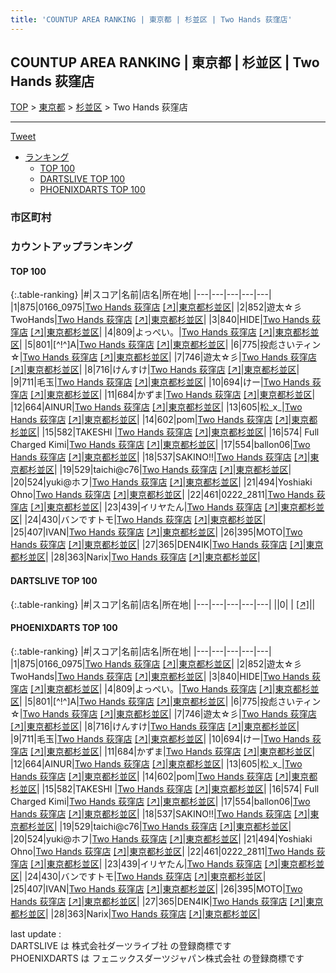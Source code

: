 ```yaml
---
title: 'COUNTUP AREA RANKING | 東京都 | 杉並区 | Two Hands 荻窪店'
---
```

## COUNTUP AREA RANKING | 東京都 | 杉並区 | Two Hands 荻窪店

[TOP](/darts/rank/) > [東京都](/darts/rank/東京都/) > [杉並区](/darts/rank/東京都/杉並区/) > Two Hands 荻窪店

___

<a href="https://twitter.com/share?ref_src=twsrc%5Etfw" data-text="COUNTUP AREA RANKING | 東京都杉並区Two Hands 荻窪店" class="twitter-share-button" data-hashtags="DARTSLIVE,PHOENIXDARTS,darts,ダーツ" data-show-count="false">Tweet</a>

* [ランキング](#カウントアップランキング)
    * [TOP 100](#top-100)
    * [DARTSLIVE TOP 100](#dartslive-top-100)
    * [PHOENIXDARTS TOP 100](#phoenixdarts-top-100)

### 市区町村

<ul>

</ul>

### カウントアップランキング

#### TOP 100



{:.table-ranking}
|#|スコア|名前|店名|所在地|
|---|---|---|---|---|
|1|875|<span class="rank-name-pd">0166_0975</span>|<a href="/darts/rank/shops/75387.html">Two Hands 荻窪店</a> <a href="https://vs.phoenixdarts.com/jp/shop/shopDetailInfo/s_75387?s_seq=75387">[↗]</a>|<a href="/darts/rank/東京都/杉並区">東京都杉並区</a>|
|2|852|<span class="rank-name-pd">遊太☆彡TwoHands</span>|<a href="/darts/rank/shops/75387.html">Two Hands 荻窪店</a> <a href="https://vs.phoenixdarts.com/jp/shop/shopDetailInfo/s_75387?s_seq=75387">[↗]</a>|<a href="/darts/rank/東京都/杉並区">東京都杉並区</a>|
|3|840|<span class="rank-name-pd">HIDE</span>|<a href="/darts/rank/shops/75387.html">Two Hands 荻窪店</a> <a href="https://vs.phoenixdarts.com/jp/shop/shopDetailInfo/s_75387?s_seq=75387">[↗]</a>|<a href="/darts/rank/東京都/杉並区">東京都杉並区</a>|
|4|809|<span class="rank-name-pd">よっぺい。</span>|<a href="/darts/rank/shops/75387.html">Two Hands 荻窪店</a> <a href="https://vs.phoenixdarts.com/jp/shop/shopDetailInfo/s_75387?s_seq=75387">[↗]</a>|<a href="/darts/rank/東京都/杉並区">東京都杉並区</a>|
|5|801|<span class="rank-name-pd">[^!^]A</span>|<a href="/darts/rank/shops/75387.html">Two Hands 荻窪店</a> <a href="https://vs.phoenixdarts.com/jp/shop/shopDetailInfo/s_75387?s_seq=75387">[↗]</a>|<a href="/darts/rank/東京都/杉並区">東京都杉並区</a>|
|6|775|<span class="rank-name-pd">投彪さいティン☆</span>|<a href="/darts/rank/shops/75387.html">Two Hands 荻窪店</a> <a href="https://vs.phoenixdarts.com/jp/shop/shopDetailInfo/s_75387?s_seq=75387">[↗]</a>|<a href="/darts/rank/東京都/杉並区">東京都杉並区</a>|
|7|746|<span class="rank-name-pd">遊太☆彡</span>|<a href="/darts/rank/shops/75387.html">Two Hands 荻窪店</a> <a href="https://vs.phoenixdarts.com/jp/shop/shopDetailInfo/s_75387?s_seq=75387">[↗]</a>|<a href="/darts/rank/東京都/杉並区">東京都杉並区</a>|
|8|716|<span class="rank-name-pd">けんすけ</span>|<a href="/darts/rank/shops/75387.html">Two Hands 荻窪店</a> <a href="https://vs.phoenixdarts.com/jp/shop/shopDetailInfo/s_75387?s_seq=75387">[↗]</a>|<a href="/darts/rank/東京都/杉並区">東京都杉並区</a>|
|9|711|<span class="rank-name-pd">毛玉</span>|<a href="/darts/rank/shops/75387.html">Two Hands 荻窪店</a> <a href="https://vs.phoenixdarts.com/jp/shop/shopDetailInfo/s_75387?s_seq=75387">[↗]</a>|<a href="/darts/rank/東京都/杉並区">東京都杉並区</a>|
|10|694|<span class="rank-name-pd">けー</span>|<a href="/darts/rank/shops/75387.html">Two Hands 荻窪店</a> <a href="https://vs.phoenixdarts.com/jp/shop/shopDetailInfo/s_75387?s_seq=75387">[↗]</a>|<a href="/darts/rank/東京都/杉並区">東京都杉並区</a>|
|11|684|<span class="rank-name-pd">かずま</span>|<a href="/darts/rank/shops/75387.html">Two Hands 荻窪店</a> <a href="https://vs.phoenixdarts.com/jp/shop/shopDetailInfo/s_75387?s_seq=75387">[↗]</a>|<a href="/darts/rank/東京都/杉並区">東京都杉並区</a>|
|12|664|<span class="rank-name-pd">AINUR</span>|<a href="/darts/rank/shops/75387.html">Two Hands 荻窪店</a> <a href="https://vs.phoenixdarts.com/jp/shop/shopDetailInfo/s_75387?s_seq=75387">[↗]</a>|<a href="/darts/rank/東京都/杉並区">東京都杉並区</a>|
|13|605|<span class="rank-name-pd">松_x_</span>|<a href="/darts/rank/shops/75387.html">Two Hands 荻窪店</a> <a href="https://vs.phoenixdarts.com/jp/shop/shopDetailInfo/s_75387?s_seq=75387">[↗]</a>|<a href="/darts/rank/東京都/杉並区">東京都杉並区</a>|
|14|602|<span class="rank-name-pd">pom</span>|<a href="/darts/rank/shops/75387.html">Two Hands 荻窪店</a> <a href="https://vs.phoenixdarts.com/jp/shop/shopDetailInfo/s_75387?s_seq=75387">[↗]</a>|<a href="/darts/rank/東京都/杉並区">東京都杉並区</a>|
|15|582|<span class="rank-name-pd">TAKESHI    </span>|<a href="/darts/rank/shops/75387.html">Two Hands 荻窪店</a> <a href="https://vs.phoenixdarts.com/jp/shop/shopDetailInfo/s_75387?s_seq=75387">[↗]</a>|<a href="/darts/rank/東京都/杉並区">東京都杉並区</a>|
|16|574|<span class="rank-name-pd"> Full Charged Kimi</span>|<a href="/darts/rank/shops/75387.html">Two Hands 荻窪店</a> <a href="https://vs.phoenixdarts.com/jp/shop/shopDetailInfo/s_75387?s_seq=75387">[↗]</a>|<a href="/darts/rank/東京都/杉並区">東京都杉並区</a>|
|17|554|<span class="rank-name-pd">ballon06</span>|<a href="/darts/rank/shops/75387.html">Two Hands 荻窪店</a> <a href="https://vs.phoenixdarts.com/jp/shop/shopDetailInfo/s_75387?s_seq=75387">[↗]</a>|<a href="/darts/rank/東京都/杉並区">東京都杉並区</a>|
|18|537|<span class="rank-name-pd">SAKINO!!</span>|<a href="/darts/rank/shops/75387.html">Two Hands 荻窪店</a> <a href="https://vs.phoenixdarts.com/jp/shop/shopDetailInfo/s_75387?s_seq=75387">[↗]</a>|<a href="/darts/rank/東京都/杉並区">東京都杉並区</a>|
|19|529|<span class="rank-name-pd">taichi@c76</span>|<a href="/darts/rank/shops/75387.html">Two Hands 荻窪店</a> <a href="https://vs.phoenixdarts.com/jp/shop/shopDetailInfo/s_75387?s_seq=75387">[↗]</a>|<a href="/darts/rank/東京都/杉並区">東京都杉並区</a>|
|20|524|<span class="rank-name-pd">yuki@ホフ</span>|<a href="/darts/rank/shops/75387.html">Two Hands 荻窪店</a> <a href="https://vs.phoenixdarts.com/jp/shop/shopDetailInfo/s_75387?s_seq=75387">[↗]</a>|<a href="/darts/rank/東京都/杉並区">東京都杉並区</a>|
|21|494|<span class="rank-name-pd">Yoshiaki Ohno</span>|<a href="/darts/rank/shops/75387.html">Two Hands 荻窪店</a> <a href="https://vs.phoenixdarts.com/jp/shop/shopDetailInfo/s_75387?s_seq=75387">[↗]</a>|<a href="/darts/rank/東京都/杉並区">東京都杉並区</a>|
|22|461|<span class="rank-name-pd">0222_2811</span>|<a href="/darts/rank/shops/75387.html">Two Hands 荻窪店</a> <a href="https://vs.phoenixdarts.com/jp/shop/shopDetailInfo/s_75387?s_seq=75387">[↗]</a>|<a href="/darts/rank/東京都/杉並区">東京都杉並区</a>|
|23|439|<span class="rank-name-pd">イリヤたん</span>|<a href="/darts/rank/shops/75387.html">Two Hands 荻窪店</a> <a href="https://vs.phoenixdarts.com/jp/shop/shopDetailInfo/s_75387?s_seq=75387">[↗]</a>|<a href="/darts/rank/東京都/杉並区">東京都杉並区</a>|
|24|430|<span class="rank-name-pd">バンですトモ</span>|<a href="/darts/rank/shops/75387.html">Two Hands 荻窪店</a> <a href="https://vs.phoenixdarts.com/jp/shop/shopDetailInfo/s_75387?s_seq=75387">[↗]</a>|<a href="/darts/rank/東京都/杉並区">東京都杉並区</a>|
|25|407|<span class="rank-name-pd">IVAN</span>|<a href="/darts/rank/shops/75387.html">Two Hands 荻窪店</a> <a href="https://vs.phoenixdarts.com/jp/shop/shopDetailInfo/s_75387?s_seq=75387">[↗]</a>|<a href="/darts/rank/東京都/杉並区">東京都杉並区</a>|
|26|395|<span class="rank-name-pd">MOTO</span>|<a href="/darts/rank/shops/75387.html">Two Hands 荻窪店</a> <a href="https://vs.phoenixdarts.com/jp/shop/shopDetailInfo/s_75387?s_seq=75387">[↗]</a>|<a href="/darts/rank/東京都/杉並区">東京都杉並区</a>|
|27|365|<span class="rank-name-pd">DEN4IK</span>|<a href="/darts/rank/shops/75387.html">Two Hands 荻窪店</a> <a href="https://vs.phoenixdarts.com/jp/shop/shopDetailInfo/s_75387?s_seq=75387">[↗]</a>|<a href="/darts/rank/東京都/杉並区">東京都杉並区</a>|
|28|363|<span class="rank-name-pd">Narix</span>|<a href="/darts/rank/shops/75387.html">Two Hands 荻窪店</a> <a href="https://vs.phoenixdarts.com/jp/shop/shopDetailInfo/s_75387?s_seq=75387">[↗]</a>|<a href="/darts/rank/東京都/杉並区">東京都杉並区</a>|


#### DARTSLIVE TOP 100



{:.table-ranking}
|#|スコア|名前|店名|所在地|
|---|---|---|---|---|
||0|<span class="rank-name-dl"> </span>|<a href="/darts/rank/shops/.html"></a> <a href="">[↗]</a>|<a href="/darts/rank//"></a>|


#### PHOENIXDARTS TOP 100



{:.table-ranking}
|#|スコア|名前|店名|所在地|
|---|---|---|---|---|
|1|875|<span class="rank-name-pd">0166_0975</span>|<a href="/darts/rank/shops/75387.html">Two Hands 荻窪店</a> <a href="https://vs.phoenixdarts.com/jp/shop/shopDetailInfo/s_75387?s_seq=75387">[↗]</a>|<a href="/darts/rank/東京都/杉並区">東京都杉並区</a>|
|2|852|<span class="rank-name-pd">遊太☆彡TwoHands</span>|<a href="/darts/rank/shops/75387.html">Two Hands 荻窪店</a> <a href="https://vs.phoenixdarts.com/jp/shop/shopDetailInfo/s_75387?s_seq=75387">[↗]</a>|<a href="/darts/rank/東京都/杉並区">東京都杉並区</a>|
|3|840|<span class="rank-name-pd">HIDE</span>|<a href="/darts/rank/shops/75387.html">Two Hands 荻窪店</a> <a href="https://vs.phoenixdarts.com/jp/shop/shopDetailInfo/s_75387?s_seq=75387">[↗]</a>|<a href="/darts/rank/東京都/杉並区">東京都杉並区</a>|
|4|809|<span class="rank-name-pd">よっぺい。</span>|<a href="/darts/rank/shops/75387.html">Two Hands 荻窪店</a> <a href="https://vs.phoenixdarts.com/jp/shop/shopDetailInfo/s_75387?s_seq=75387">[↗]</a>|<a href="/darts/rank/東京都/杉並区">東京都杉並区</a>|
|5|801|<span class="rank-name-pd">[^!^]A</span>|<a href="/darts/rank/shops/75387.html">Two Hands 荻窪店</a> <a href="https://vs.phoenixdarts.com/jp/shop/shopDetailInfo/s_75387?s_seq=75387">[↗]</a>|<a href="/darts/rank/東京都/杉並区">東京都杉並区</a>|
|6|775|<span class="rank-name-pd">投彪さいティン☆</span>|<a href="/darts/rank/shops/75387.html">Two Hands 荻窪店</a> <a href="https://vs.phoenixdarts.com/jp/shop/shopDetailInfo/s_75387?s_seq=75387">[↗]</a>|<a href="/darts/rank/東京都/杉並区">東京都杉並区</a>|
|7|746|<span class="rank-name-pd">遊太☆彡</span>|<a href="/darts/rank/shops/75387.html">Two Hands 荻窪店</a> <a href="https://vs.phoenixdarts.com/jp/shop/shopDetailInfo/s_75387?s_seq=75387">[↗]</a>|<a href="/darts/rank/東京都/杉並区">東京都杉並区</a>|
|8|716|<span class="rank-name-pd">けんすけ</span>|<a href="/darts/rank/shops/75387.html">Two Hands 荻窪店</a> <a href="https://vs.phoenixdarts.com/jp/shop/shopDetailInfo/s_75387?s_seq=75387">[↗]</a>|<a href="/darts/rank/東京都/杉並区">東京都杉並区</a>|
|9|711|<span class="rank-name-pd">毛玉</span>|<a href="/darts/rank/shops/75387.html">Two Hands 荻窪店</a> <a href="https://vs.phoenixdarts.com/jp/shop/shopDetailInfo/s_75387?s_seq=75387">[↗]</a>|<a href="/darts/rank/東京都/杉並区">東京都杉並区</a>|
|10|694|<span class="rank-name-pd">けー</span>|<a href="/darts/rank/shops/75387.html">Two Hands 荻窪店</a> <a href="https://vs.phoenixdarts.com/jp/shop/shopDetailInfo/s_75387?s_seq=75387">[↗]</a>|<a href="/darts/rank/東京都/杉並区">東京都杉並区</a>|
|11|684|<span class="rank-name-pd">かずま</span>|<a href="/darts/rank/shops/75387.html">Two Hands 荻窪店</a> <a href="https://vs.phoenixdarts.com/jp/shop/shopDetailInfo/s_75387?s_seq=75387">[↗]</a>|<a href="/darts/rank/東京都/杉並区">東京都杉並区</a>|
|12|664|<span class="rank-name-pd">AINUR</span>|<a href="/darts/rank/shops/75387.html">Two Hands 荻窪店</a> <a href="https://vs.phoenixdarts.com/jp/shop/shopDetailInfo/s_75387?s_seq=75387">[↗]</a>|<a href="/darts/rank/東京都/杉並区">東京都杉並区</a>|
|13|605|<span class="rank-name-pd">松_x_</span>|<a href="/darts/rank/shops/75387.html">Two Hands 荻窪店</a> <a href="https://vs.phoenixdarts.com/jp/shop/shopDetailInfo/s_75387?s_seq=75387">[↗]</a>|<a href="/darts/rank/東京都/杉並区">東京都杉並区</a>|
|14|602|<span class="rank-name-pd">pom</span>|<a href="/darts/rank/shops/75387.html">Two Hands 荻窪店</a> <a href="https://vs.phoenixdarts.com/jp/shop/shopDetailInfo/s_75387?s_seq=75387">[↗]</a>|<a href="/darts/rank/東京都/杉並区">東京都杉並区</a>|
|15|582|<span class="rank-name-pd">TAKESHI    </span>|<a href="/darts/rank/shops/75387.html">Two Hands 荻窪店</a> <a href="https://vs.phoenixdarts.com/jp/shop/shopDetailInfo/s_75387?s_seq=75387">[↗]</a>|<a href="/darts/rank/東京都/杉並区">東京都杉並区</a>|
|16|574|<span class="rank-name-pd"> Full Charged Kimi</span>|<a href="/darts/rank/shops/75387.html">Two Hands 荻窪店</a> <a href="https://vs.phoenixdarts.com/jp/shop/shopDetailInfo/s_75387?s_seq=75387">[↗]</a>|<a href="/darts/rank/東京都/杉並区">東京都杉並区</a>|
|17|554|<span class="rank-name-pd">ballon06</span>|<a href="/darts/rank/shops/75387.html">Two Hands 荻窪店</a> <a href="https://vs.phoenixdarts.com/jp/shop/shopDetailInfo/s_75387?s_seq=75387">[↗]</a>|<a href="/darts/rank/東京都/杉並区">東京都杉並区</a>|
|18|537|<span class="rank-name-pd">SAKINO!!</span>|<a href="/darts/rank/shops/75387.html">Two Hands 荻窪店</a> <a href="https://vs.phoenixdarts.com/jp/shop/shopDetailInfo/s_75387?s_seq=75387">[↗]</a>|<a href="/darts/rank/東京都/杉並区">東京都杉並区</a>|
|19|529|<span class="rank-name-pd">taichi@c76</span>|<a href="/darts/rank/shops/75387.html">Two Hands 荻窪店</a> <a href="https://vs.phoenixdarts.com/jp/shop/shopDetailInfo/s_75387?s_seq=75387">[↗]</a>|<a href="/darts/rank/東京都/杉並区">東京都杉並区</a>|
|20|524|<span class="rank-name-pd">yuki@ホフ</span>|<a href="/darts/rank/shops/75387.html">Two Hands 荻窪店</a> <a href="https://vs.phoenixdarts.com/jp/shop/shopDetailInfo/s_75387?s_seq=75387">[↗]</a>|<a href="/darts/rank/東京都/杉並区">東京都杉並区</a>|
|21|494|<span class="rank-name-pd">Yoshiaki Ohno</span>|<a href="/darts/rank/shops/75387.html">Two Hands 荻窪店</a> <a href="https://vs.phoenixdarts.com/jp/shop/shopDetailInfo/s_75387?s_seq=75387">[↗]</a>|<a href="/darts/rank/東京都/杉並区">東京都杉並区</a>|
|22|461|<span class="rank-name-pd">0222_2811</span>|<a href="/darts/rank/shops/75387.html">Two Hands 荻窪店</a> <a href="https://vs.phoenixdarts.com/jp/shop/shopDetailInfo/s_75387?s_seq=75387">[↗]</a>|<a href="/darts/rank/東京都/杉並区">東京都杉並区</a>|
|23|439|<span class="rank-name-pd">イリヤたん</span>|<a href="/darts/rank/shops/75387.html">Two Hands 荻窪店</a> <a href="https://vs.phoenixdarts.com/jp/shop/shopDetailInfo/s_75387?s_seq=75387">[↗]</a>|<a href="/darts/rank/東京都/杉並区">東京都杉並区</a>|
|24|430|<span class="rank-name-pd">バンですトモ</span>|<a href="/darts/rank/shops/75387.html">Two Hands 荻窪店</a> <a href="https://vs.phoenixdarts.com/jp/shop/shopDetailInfo/s_75387?s_seq=75387">[↗]</a>|<a href="/darts/rank/東京都/杉並区">東京都杉並区</a>|
|25|407|<span class="rank-name-pd">IVAN</span>|<a href="/darts/rank/shops/75387.html">Two Hands 荻窪店</a> <a href="https://vs.phoenixdarts.com/jp/shop/shopDetailInfo/s_75387?s_seq=75387">[↗]</a>|<a href="/darts/rank/東京都/杉並区">東京都杉並区</a>|
|26|395|<span class="rank-name-pd">MOTO</span>|<a href="/darts/rank/shops/75387.html">Two Hands 荻窪店</a> <a href="https://vs.phoenixdarts.com/jp/shop/shopDetailInfo/s_75387?s_seq=75387">[↗]</a>|<a href="/darts/rank/東京都/杉並区">東京都杉並区</a>|
|27|365|<span class="rank-name-pd">DEN4IK</span>|<a href="/darts/rank/shops/75387.html">Two Hands 荻窪店</a> <a href="https://vs.phoenixdarts.com/jp/shop/shopDetailInfo/s_75387?s_seq=75387">[↗]</a>|<a href="/darts/rank/東京都/杉並区">東京都杉並区</a>|
|28|363|<span class="rank-name-pd">Narix</span>|<a href="/darts/rank/shops/75387.html">Two Hands 荻窪店</a> <a href="https://vs.phoenixdarts.com/jp/shop/shopDetailInfo/s_75387?s_seq=75387">[↗]</a>|<a href="/darts/rank/東京都/杉並区">東京都杉並区</a>|


<div class="footer border-top border-gray-light mt-5 pt-3 text-right text-gray">
    last update : <span style="font-weight: italic" id="foot_last_modified"></span><br />
    DARTSLIVE は 株式会社ダーツライブ社 の登録商標です<br />
    PHOENIXDARTS は フェニックスダーツジャパン株式会社 の登録商標です<br />
</div>

<script src="https://cdnjs.cloudflare.com/ajax/libs/jquery.tablesorter/2.31.3/js/jquery.tablesorter.min.js" integrity="sha512-qzgd5cYSZcosqpzpn7zF2ZId8f/8CHmFKZ8j7mU4OUXTNRd5g+ZHBPsgKEwoqxCtdQvExE5LprwwPAgoicguNg==" crossorigin="anonymous" referrerpolicy="no-referrer"></script>
<link rel="stylesheet" href="https://cdnjs.cloudflare.com/ajax/libs/jquery.tablesorter/2.31.3/css/theme.default.min.css" integrity="sha512-wghhOJkjQX0Lh3NSWvNKeZ0ZpNn+SPVXX1Qyc9OCaogADktxrBiBdKGDoqVUOyhStvMBmJQ8ZdMHiR3wuEq8+w==" crossorigin="anonymous" referrerpolicy="no-referrer" />
<script>
$(function() {
    $(".table-ranking").tablesorter({sortList:[[0, 0]]});
    $("#foot_last_modified").text(formatDate(new Date(document.lastModified), 'yyyy-MM-dd HH:mm:ss'));
});
</script>

<script async src="https://platform.twitter.com/widgets.js" charset="utf-8"></script>
